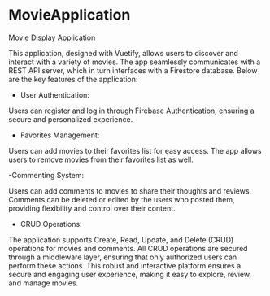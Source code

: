 # MovieApplication
Movie Display Application

This application, designed with Vuetify, allows users to discover and interact with a variety of movies. The app seamlessly communicates with a REST API server, which in turn interfaces with a Firestore database. Below are the key features of the application:

- User Authentication:

Users can register and log in through Firebase Authentication, ensuring a secure and personalized experience.

- Favorites Management:

Users can add movies to their favorites list for easy access.
The app allows users to remove movies from their favorites list as well.

-Commenting System:

Users can add comments to movies to share their thoughts and reviews.
Comments can be deleted or edited by the users who posted them, providing flexibility and control over their content.

- CRUD Operations:

The application supports Create, Read, Update, and Delete (CRUD) operations for movies and comments.
All CRUD operations are secured through a middleware layer, ensuring that only authorized users can perform these actions.
This robust and interactive platform ensures a secure and engaging user experience, making it easy to explore, review, and manage movies.


